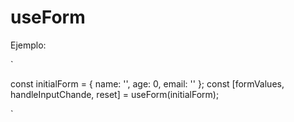 # useForm

Ejemplo:

`

const initialForm = { 
            name: '',
            age: 0,
            email: ''
        };
const [formValues, handleInputChande, reset] = useForm(initialForm);

`